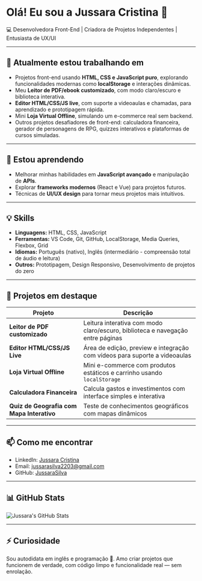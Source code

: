 # Olá! Eu sou a Jussara Cristina 👋

💻 Desenvolvedora Front-End | Criadora de Projetos Independentes | Entusiasta de UX/UI

---

## 🔭 Atualmente estou trabalhando em
- Projetos front-end usando **HTML, CSS e JavaScript puro**, explorando funcionalidades modernas como **localStorage** e interações dinâmicas.
- Meu **Leitor de PDF/ebook customizado**, com modo claro/escuro e biblioteca interativa.
- **Editor HTML/CSS/JS live**, com suporte a videoaulas e chamadas, para aprendizado e prototipagem rápida.
- Mini **Loja Virtual Offline**, simulando um e-commerce real sem backend.
- Outros projetos desafiadores de front-end: calculadora financeira, gerador de personagens de RPG, quizzes interativos e plataformas de cursos simuladas.

---

## 🌱 Estou aprendendo
- Melhorar minhas habilidades em **JavaScript avançado** e manipulação de **APIs**.
- Explorar **frameworks modernos** (React e Vue) para projetos futuros.
- Técnicas de **UI/UX design** para tornar meus projetos mais intuitivos.

---

## 💡 Skills
- **Linguagens:** HTML, CSS, JavaScript  
- **Ferramentas:** VS Code, Git, GitHub, LocalStorage, Media Queries, Flexbox, Grid  
- **Idiomas:** Português (nativo), Inglês (intermediário - compreensão total de áudio e leitura)  
- **Outros:** Prototipagem, Design Responsivo, Desenvolvimento de projetos do zero

---

## 📂 Projetos em destaque
| Projeto | Descrição |
|---------|-----------|
| **Leitor de PDF customizado** | Leitura interativa com modo claro/escuro, biblioteca e navegação entre páginas |
| **Editor HTML/CSS/JS Live** | Área de edição, preview e integração com vídeos para suporte a videoaulas |
| **Loja Virtual Offline** | Mini e-commerce com produtos estáticos e carrinho usando `localStorage` |
| **Calculadora Financeira** | Calcula gastos e investimentos com interface simples e interativa |
| **Quiz de Geografia com Mapa Interativo** | Teste de conhecimentos geográficos com mapas dinâmicos |

---

## 📫 Como me encontrar
- LinkedIn: [Jussara Cristina](https://www.linkedin.com/in/jussara-cristinaSilva/)
- Email: jussarasilva2203@gmail.com
- GitHub: [JussaraSilva](https://github.com/JussaraSilva)

---

## 📊 GitHub Stats
![Jussara's GitHub Stats](https://github-readme-stats.vercel.app/api?username=JussaraSilva&show_icons=true&theme=dark)

---

## ⚡ Curiosidade
Sou autodidata em inglês e programação 💪. Amo criar projetos que funcionem de verdade, com código limpo e funcionalidade real — sem enrolação.


